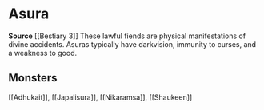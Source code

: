 ﻿---
id: '350'
name: Asura
rarity: Common
source: '[[DATABASE/source/Bestiary 3|Bestiary 3]]'
trait:
- Asura
type: Trait

---
# Asura

**Source** [[Bestiary 3]]
These lawful fiends are physical manifestations of divine accidents. Asuras typically have darkvision, immunity to curses, and a weakness to good.

## Monsters

[[Adhukait]], [[Japalisura]], [[Nikaramsa]], [[Shaukeen]]